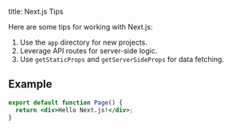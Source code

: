 title: Next.js Tips

Here are some tips for working with Next.js:

1. Use the `app` directory for new projects.
2. Leverage API routes for server-side logic.
3. Use `getStaticProps` and `getServerSideProps` for data fetching.

## Example

```jsx
export default function Page() {
  return <div>Hello Next.js!</div>;
}
```

